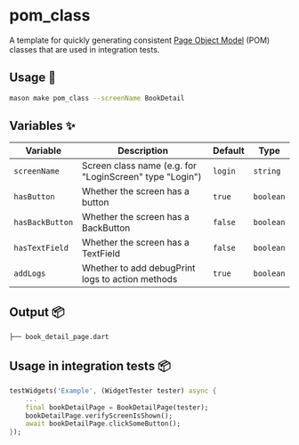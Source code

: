 # pom_class

A template for quickly generating consistent [Page Object Model][1] (POM) classes that are used in integration tests.

## Usage 🚀

```sh
mason make pom_class --screenName BookDetail
```

## Variables ✨

| Variable | Description                 | Default   | Type     |
| -------- | --------------------------- | --------- | -------- |
| `screenName`   | Screen class name (e.g. for "LoginScreen" type "Login") | `login` | `string` |
| `hasButton`   | Whether the screen has a button | `true` | `boolean` |
| `hasBackButton`   | Whether the screen has a BackButton | `false` | `boolean` |
| `hasTextField`   | Whether the screen has a TextField | `false` | `boolean` |
| `addLogs`   | Whether to add debugPrint logs to action methods | `true` | `boolean` |

## Output 📦

```sh
├── book_detail_page.dart
```

## Usage in integration tests 📦
```dart
testWidgets('Example', (WidgetTester tester) async {
    ...
    final bookDetailPage = BookDetailPage(tester);
    bookDetailPage.verifyScreenIsShown();
    await bookDetailPage.clickSomeButton();
});
```


[1]: https://www.softwaretestinghelp.com/page-object-model-in-selenium-without-page-factory/